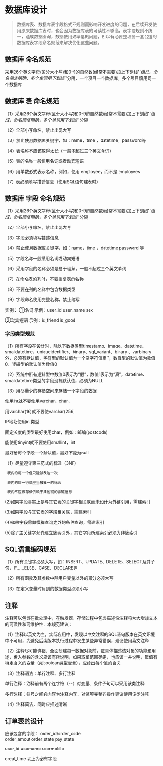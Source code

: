 # 数据库设计

> 数据库表、数据库表字段格式不规则而影响开发进度的问题，在后续开发使用原来数据库表时，也会因为数据库表的可读性不够高，表字段规则不统一，造成数据查询，数据使用效率低的问题，所以有必要整理出一套合适的数据库表字段命名规范来解决优化这些问题。

## 数据库 命名规范

采用26个英文字母\(区分大小写\)和0-9的自然数\(经常不需要\)加上下划线'_'组成，命名简洁明确，多个单词用下划线'_'分隔，一个项目一个数据库，多个项目慎用同一个数据库

## 数据库 表 命名规范

（1）采用26个英文字母\(区分大小写\)和0-9的自然数\(经常不需要\)加上下划线'_'组成，命名简洁明确，多个单词用下划线'_'分隔

（2）全部小写命名，禁止出现大写

（3）禁止使用数据库关键字，如：name，time ，datetime，password等

（4）表名称不应该取得太长（一般不超过三个英文单词）

（5）表的名称一般使用名词或者动宾短语

（6）用单数形式表示名称，例如，使用 employee，而不是 employees

（7）表必须填写描述信息（使用SQL语句建表时）

## 数据库 字段 命名规范

（1）采用26个英文字母\(区分大小写\)和0-9的自然数\(经常不需要\)加上下划线'_'组成，命名简洁明确，多个单词用下划线'_'分隔

（2）全部小写命名，禁止出现大写

（3）字段必须填写描述信息

（4）禁止使用数据库关键字，如：name，time ，datetime password 等

（5）字段名称一般采用名词或动宾短语

（6）采用字段的名称必须是易于理解，一般不超过三个英文单词

（7）在命名表的列时，不要重复表的名称

（8）不要在列的名称中包含数据类型

（9）字段命名使用完整名称，禁止缩写

实例： ①名词 示例：user\_id user\_name sex

②动宾短语 示例：is\_friend is\_good

### 字段类型规范

（1）所有字段在设计时，除以下数据类型timestamp、image、datetime、smalldatetime、uniqueidentifier、binary、sql\_variant、binary 、varbinary外，必须有默认值，字符型的默认值为一个空字符值串’’，数值型的默认值为数值0，逻辑型的默认值为数值0

（2）系统中所有逻辑型中数值0表示为“假”，数值1表示为“真”，datetime、smalldatetime类型的字段没有默认值，必须为NULL

（3）用尽量少的存储空间来存储一个字段的数据

使用int就不要使用varchar、char，

用varchar\(16\)就不要使varchar\(256\)

IP地址使用int类型

固定长度的类型最好使用char，例如：邮编\(postcode\)

能使用tinyint就不要使用smallint，int

最好给每个字段一个默认值，最好不能为null

（1）尽量遵守第三范式的标准（3NF）

```text
 表内的每一个值只能被表达一次 

 表内的每一行都应当被唯一的标示 

 表内不应该存储依赖于其他键的非键信息
```

\(2\)如果字段事实上是与其它表的关键字相关联而未设计为外键引用，需建索引

\(3\)如果字段与其它表的字段相关联，需建索引

\(4\)如果字段需做模糊查询之外的条件查询，需建索引

\(5\)除了主关键字允许建立簇索引外，其它字段所建索引必须为非簇索引

## SQL语言编码规范

（1）所有关键字必须大写，如：INSERT、UPDATE、DELETE、SELECT及其子句，IF……ELSE、CASE、DECLARE等

（2）所有函数及其参数中除用户变量以外的部分必须大写

（3）在定义变量时用到的数据类型必须小写

## 注释

注释可以包含在批处理中，在触发器、存储过程中包含描述性注释将大大增加文本的可读性和可维护性，本规范建议：

（1）注释以英文为主，实际应用中，发现以中文注释的SQL语句版本在英文环境中不可用，为避免后续版本执行过程中发生某些异常错误，建议使用英文注释

（2）注释尽可能详细、全面创建每一数据对象前，应具体描述该对象的功能和用途，传入参数的含义应该有所说明，如果取值范围确定，也应该一并说明，取值有特定含义的变量（如boolean类型变量），应给出每个值的含义

（3）注释语法：单行注释、多行注释

单行注释：注释前有两个连字符（--）对变量、条件子句可以采用该类注释

多行注释：符号之间的内容为注释内容，对某项完整的操作建议使用该类注释

（4）注释简洁，同时应描述清晰

## 订单表的设计

应该包含的字段： order\_id/order\_code  
order\_amout order\_state pay\_state

user\_id username usermobile

creat\_time 以上为必有字段

